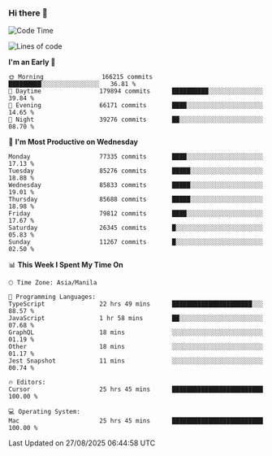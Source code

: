 ### Hi there 👋

<!--START_SECTION:waka-->
![Code Time](http://img.shields.io/badge/Code%20Time-6%2C227%20hrs%202%20mins-blue)

![Lines of code](https://img.shields.io/badge/From%20Hello%20World%20I%27ve%20Written-147.1%20million%20lines%20of%20code-blue)

**I'm an Early 🐤** 

```text
🌞 Morning                166215 commits      █████████░░░░░░░░░░░░░░░░   36.81 % 
🌆 Daytime                179894 commits      ██████████░░░░░░░░░░░░░░░   39.84 % 
🌃 Evening                66171 commits       ████░░░░░░░░░░░░░░░░░░░░░   14.65 % 
🌙 Night                  39276 commits       ██░░░░░░░░░░░░░░░░░░░░░░░   08.70 % 
```
📅 **I'm Most Productive on Wednesday** 

```text
Monday                   77335 commits       ████░░░░░░░░░░░░░░░░░░░░░   17.13 % 
Tuesday                  85276 commits       █████░░░░░░░░░░░░░░░░░░░░   18.88 % 
Wednesday                85833 commits       █████░░░░░░░░░░░░░░░░░░░░   19.01 % 
Thursday                 85688 commits       █████░░░░░░░░░░░░░░░░░░░░   18.98 % 
Friday                   79812 commits       ████░░░░░░░░░░░░░░░░░░░░░   17.67 % 
Saturday                 26345 commits       █░░░░░░░░░░░░░░░░░░░░░░░░   05.83 % 
Sunday                   11267 commits       █░░░░░░░░░░░░░░░░░░░░░░░░   02.50 % 
```


📊 **This Week I Spent My Time On** 

```text
🕑︎ Time Zone: Asia/Manila

💬 Programming Languages: 
TypeScript               22 hrs 49 mins      ██████████████████████░░░   88.57 % 
JavaScript               1 hr 58 mins        ██░░░░░░░░░░░░░░░░░░░░░░░   07.68 % 
GraphQL                  18 mins             ░░░░░░░░░░░░░░░░░░░░░░░░░   01.19 % 
Other                    18 mins             ░░░░░░░░░░░░░░░░░░░░░░░░░   01.17 % 
Jest Snapshot            11 mins             ░░░░░░░░░░░░░░░░░░░░░░░░░   00.74 % 

🔥 Editors: 
Cursor                   25 hrs 45 mins      █████████████████████████   100.00 % 

💻 Operating System: 
Mac                      25 hrs 45 mins      █████████████████████████   100.00 % 
```


 Last Updated on 27/08/2025 06:44:58 UTC
<!--END_SECTION:waka-->


<!--
**rad182/rad182** is a ✨ _special_ ✨ repository because its `README.md` (this file) appears on your GitHub profile.

Here are some ideas to get you started:

- 🔭 I’m currently working on ...
- 🌱 I’m currently learning ...
- 👯 I’m looking to collaborate on ...
- 🤔 I’m looking for help with ...
- 💬 Ask me about ...
- 📫 How to reach me: ...
- 😄 Pronouns: ...
- ⚡ Fun fact: ...
-->
